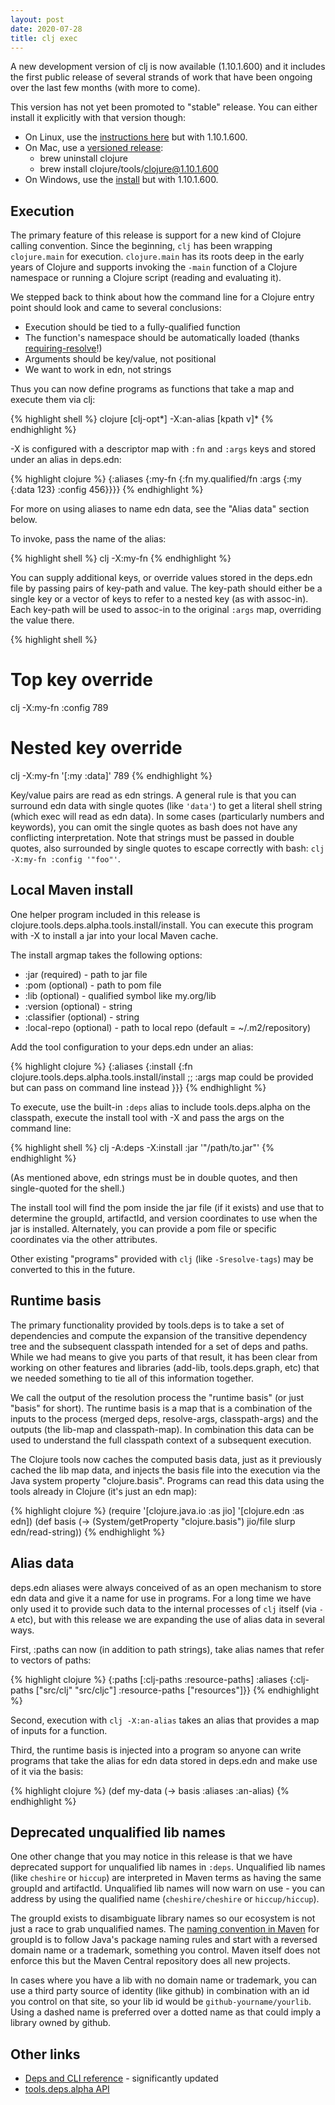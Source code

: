 ```yaml
---
layout: post
date: 2020-07-28
title: clj exec
---
```


A new development version of clj is now available (1.10.1.600) and it includes the first public release of several strands of work that have been ongoing over the last few months (with more to come).

This version has not yet been promoted to "stable" release. You can either install it explicitly with that version though:

* On Linux, use the [instructions here](https://clojure.org/guides/getting_started#_installation_on_linux) but with 1.10.1.600.
* On Mac, use a [versioned release](https://github.com/clojure/homebrew-tools#version-archive-tool-releases):
  * brew uninstall clojure
  * brew install clojure/tools/clojure@1.10.1.600
* On Windows, use the [install](https://github.com/clojure/tools.deps.alpha/wiki/clj-on-Windows#install) but with 1.10.1.600. 

## Execution

The primary feature of this release is support for a new kind of Clojure calling convention. Since the beginning, `clj` has been wrapping `clojure.main` for execution. `clojure.main` has its roots deep in the early years of Clojure and supports invoking the `-main` function of a Clojure namespace or running a Clojure script (reading and evaluating it).

We stepped back to think about how the command line for a Clojure entry point should look and came to several conclusions:

* Execution should be tied to a fully-qualified function
* The function's namespace should be automatically loaded (thanks [requiring-resolve](https://clojure.github.io/clojure/clojure.core-api.html#clojure.core/requiring-resolve)!)
* Arguments should be key/value, not positional
* We want to work in edn, not strings

Thus you can now define programs as functions that take a map and execute them via clj:

{% highlight shell %}
clojure [clj-opt*] -X:an-alias [kpath v]*
{% endhighlight %}

-X is configured with a descriptor map with `:fn` and `:args` keys and stored under an alias in deps.edn:

{% highlight clojure %}
{:aliases
 {:my-fn
  {:fn my.qualified/fn
   :args {:my {:data 123}
          :config 456}}}}
{% endhighlight %}

For more on using aliases to name edn data, see the "Alias data" section below.

To invoke, pass the name of the alias:

{% highlight shell %}
clj -X:my-fn
{% endhighlight %}

You can supply additional keys, or override values stored in the deps.edn file by passing pairs of key-path and value. The key-path should either be a single key or a vector of keys to refer to a nested key (as with assoc-in). Each key-path will be used to assoc-in to the original `:args` map, overriding the value there.

{% highlight shell %}
# Top key override
clj -X:my-fn :config 789

# Nested key override
clj -X:my-fn '[:my :data]' 789
{% endhighlight %}

Key/value pairs are read as edn strings. A general rule is that you can surround edn data with single quotes (like `'data'`) to get a literal shell string (which exec will read as edn data). In some cases (particularly numbers and keywords), you can omit the single quotes as bash does not have any conflicting interpretation. Note that strings must be passed in double quotes, also surrounded by single quotes to escape correctly with bash: `clj -X:my-fn :config '"foo"'`.

## Local Maven install

One helper program included in this release is clojure.tools.deps.alpha.tools.install/install. You can execute this program with -X to install a jar into your local Maven cache.

The install argmap takes the following options:

* :jar (required) - path to jar file
* :pom (optional) - path to pom file
* :lib (optional) - qualified symbol like my.org/lib
* :version (optional) - string
* :classifier (optional) - string
* :local-repo (optional) - path to local repo (default = ~/.m2/repository)

Add the tool configuration to your deps.edn under an alias:

{% highlight clojure %}
{:aliases
 {:install
  {:fn clojure.tools.deps.alpha.tools.install/install
  ;; :args map could be provided but can pass on command line instead
  }}}
{% endhighlight %}

To execute, use the built-in `:deps` alias to include tools.deps.alpha on the classpath, execute the install tool with -X and pass the args on the command line:

{% highlight shell %}
clj -A:deps -X:install :jar '"/path/to.jar"'
{% endhighlight %}

(As mentioned above, edn strings must be in double quotes, and then single-quoted for the shell.)

The install tool will find the pom inside the jar file (if it exists) and use that to determine the groupId, artifactId, and version coordinates to use when the jar is installed. Alternately, you can provide a pom file or specific coordinates via the other attributes.

Other existing "programs" provided with `clj` (like `-Sresolve-tags`) may be converted to this in the future. 

## Runtime basis

The primary functionality provided by tools.deps is to take a set of dependencies and compute the expansion of the transitive dependency tree and the subsequent classpath intended for a set of deps and paths. While we had means to give you parts of that result, it has been clear from working on other features and libraries (add-lib, tools.deps.graph, etc) that we needed something to tie all of this information together.

We call the output of the resolution process the "runtime basis" (or just "basis" for short). The runtime basis is a map that is a combination of the inputs to the process (merged deps, resolve-args, classpath-args) and the outputs (the lib-map and classpath-map). In combination this data can be used to understand the full classpath context of a subsequent execution.

The Clojure tools now caches the computed basis data, just as it previously cached the lib map data, and injects the basis file into the execution via the Java system property "clojure.basis". Programs can read this data using the tools already in Clojure (it's just an edn map):

{% highlight clojure %}
(require '[clojure.java.io :as jio] '[clojure.edn :as edn])
(def basis (-> (System/getProperty "clojure.basis") 
               jio/file
               slurp
               edn/read-string))
{% endhighlight %}

## Alias data

deps.edn aliases were always conceived of as an open mechanism to store edn data and give it a name for use in programs. For a long time we have only used it to provide such data to the internal processes of `clj` itself (via `-A` etc), but with this release we are expanding the use of alias data in several ways.

First, :paths can now (in addition to path strings), take alias names that refer to vectors of paths:

{% highlight clojure %}
{:paths [:clj-paths :resource-paths]
 :aliases
 {:clj-paths ["src/clj" "src/cljc"]
  :resource-paths ["resources"]}}
{% endhighlight %}

Second, execution with `clj -X:an-alias` takes an alias that provides a map of inputs for a function.

Third, the runtime basis is injected into a program so anyone can write programs that take the alias for edn data stored in deps.edn and make use of it via the basis:

{% highlight clojure %}
(def my-data (-> basis :aliases :an-alias)
{% endhighlight %}

## Deprecated unqualified lib names

One other change that you may notice in this release is that we have deprecated support for unqualified lib names in `:deps`. Unqualified lib names (like `cheshire` or `hiccup`) are interpreted in Maven terms as having the same groupId and artifactId. Unqualified lib names will now warn on use - you can address by using the qualified name (`cheshire/cheshire` or `hiccup/hiccup`).

The groupId exists to disambiguate library names so our ecosystem is not just a race to grab unqualified names. The [naming convention in Maven](https://maven.apache.org/guides/mini/guide-naming-conventions.html) for groupId is to follow Java's package naming rules and start with a reversed domain name or a trademark, something you control. Maven itself does not enforce this but the Maven Central repository does all new projects.

In cases where you have a lib with no domain name or trademark, you can use a third party source of identity (like github) in combination with an id you control on that site, so your lib id would be `github-yourname/yourlib`. Using a dashed name is preferred over a dotted name as that could imply a library owned by github.

## Other links

* [Deps and CLI reference](https://clojure.org/reference/deps_and_cli) - significantly updated
* [tools.deps.alpha API](https://clojure.github.io/tools.deps.alpha/)
